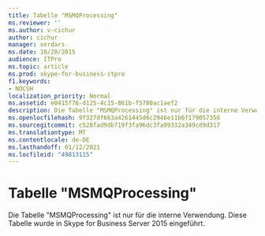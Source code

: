 ```yaml
---
title: Tabelle "MSMQProcessing"
ms.reviewer: ''
ms.author: v-cichur
author: cichur
manager: serdars
ms.date: 10/20/2015
audience: ITPro
ms.topic: article
ms.prod: skype-for-business-itpro
f1.keywords:
- NOCSH
localization_priority: Normal
ms.assetid: e0415f76-d125-4c15-861b-f5780ac1aef2
description: Die Tabelle "MSMQProcessing" ist nur für die interne Verwendung. Diese Tabelle wurde in Skype for Business Server 2015 eingeführt.
ms.openlocfilehash: 9f327df663a4261445d6c294be11b6f179057356
ms.sourcegitcommit: c528fad9db719f3fa96dc3fa99332a349cd9d317
ms.translationtype: MT
ms.contentlocale: de-DE
ms.lasthandoff: 01/12/2021
ms.locfileid: "49813115"
---
```

# <a name="msmqprocessing-table"></a>Tabelle "MSMQProcessing"
 
Die Tabelle "MSMQProcessing" ist nur für die interne Verwendung. Diese Tabelle wurde in Skype for Business Server 2015 eingeführt.
  

